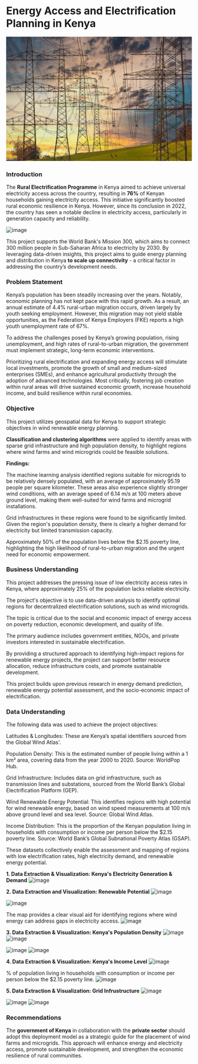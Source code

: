 # Energy Access and Electrification Planning in Kenya
![Electricity Grid](images/electricity-4666566_1280.jpg)
### Introduction

The **Rural Electrification Programme** in Kenya aimed to achieve universal electricity access across the country, resulting in **76%** of Kenyan households gaining electricity access. This initiative significantly boosted rural economic resilience in Kenya. However, since its conclusion in 2022, the country has seen a notable decline in electricity access, particularly in generation capacity and reliability.

![image](https://github.com/user-attachments/assets/953010f9-2466-4700-a767-07f338d702dc)

This project supports the World Bank's Mission 300, which aims to connect 300 million people in Sub-Saharan Africa to electricity by 2030. By leveraging data-driven insights, this project aims to guide energy planning and distribution in Kenya **to scale up connectivity** - a critical factor in addressing the country’s development needs.

### Problem Statement

Kenya’s population has been steadily increasing over the years. Notably, economic planning has not kept pace with this rapid growth.  As a result, an annual estimate of 4.4% rural-urban migration occurs, driven largely by youth seeking employment. However, this migration may not yield stable opportunities, as the Federation of Kenya Employers (FKE) reports a high youth unemployment rate of 67%.

To address the challenges posed by Kenya’s growing population, rising unemployment, and high rates of rural-to-urban migration, the government must implement strategic, long-term economic interventions. 

Prioritizing rural electrification and expanding energy access will stimulate local investments, promote the growth of small and medium-sized enterprises (SMEs), and enhance agricultural productivity through the adoption of advanced technologies. Most critically, fostering job creation within rural areas will drive sustained economic growth, increase household income, and build resilience within rural economies.


### Objective

This project utilizes geospatial data for Kenya to support strategic objectives in wind renewable energy planning.

**Classification and clustering algorithms** were applied to identify areas with sparse grid infrastructure and high population density, to highlight regions where wind farms and wind microgrids could be feasible solutions. 

**Findings:**

The machine learning analysis identified regions suitable for microgrids to be relatively densely populated, with an average of approximately 95.19 people per square kilometer. These areas also experience slightly stronger wind conditions, with an average speed of 6.14 m/s at 100 meters above ground level, making them well-suited for wind farms and microgrid installations.

Grid infrastructures in these regions were found to be significantly limited. Given the region's population density, there is clearly a higher demand for electricity but limited transmission capacity.

Approximately 50% of the population lives below the $2.15 poverty line, highlighting the high likelihood of rural-to-urban migration and the urgent need for economic empowerment.

### Business Understanding
This project addresses the pressing issue of low electricity access rates in Kenya, where approximately 25% of the population lacks reliable electricity.

The project's objective is to use data-driven analysis to identify optimal regions for decentralized electrification solutions, such as wind microgrids.

The topic is critical due to the social and economic impact of energy access on poverty reduction, economic development, and quality of life.

The primary audience includes government entities, NGOs, and private investors interested in sustainable electrification.

By providing a structured approach to identifying high-impact regions for renewable energy projects, the project can support better resource allocation, reduce infrastructure costs, and promote sustainable development.

This project builds upon previous research in energy demand prediction, renewable energy potential assessment, and the socio-economic impact of electrification.

### Data Understanding
The following data was used to achieve the project objectives:

Latitudes & Longitudes: These are Kenya’s spatial identifiers sourced from the Global Wind Atlas'.

Population Density: This is the estimated number of people living within a 1 km² area, covering data from the year 2000 to 2020. Source: WorldPop Hub.

Grid Infrastructure: Includes data on grid infrastructure, such as transmission lines and substations, sourced from the World Bank’s Global Electrification Platform (GEP).

Wind Renewable Energy Potential: This identifies regions with high potential for wind renewable energy, based on wind speed measurements at 100 m/s above ground level and sea level. Source: Global Wind Atlas.

Income Distribution: This is the proportion of the Kenyan population living in households with consumption or income per person below the $2.15 poverty line. Source: World Bank’s Global Subnational Poverty Atlas (GSAP).

These datasets collectively enable the assessment and mapping of regions with low electrification rates, high electricity demand, and renewable energy potential.

**1. Data Extraction & Visualization: Kenya's Electricity Generation & Demand**
![image](https://github.com/user-attachments/assets/868f9990-2897-4582-a46d-994cbdeeca32)

**2. Data Extraction and Visualization: Renewable Potential**
![image](https://github.com/user-attachments/assets/65687bda-52c1-4401-afad-493b503a8867)

![image](https://github.com/user-attachments/assets/4222fe30-5520-4e09-8b18-72c3479c25c3)

The map provides a clear visual aid for identifying regions where wind  energy can address gaps in electricity access.
![image](https://github.com/user-attachments/assets/d64e2c80-7350-4e70-ad47-1ded781202cb)

**3. Data Extraction & Visualization: Kenya's Population Density**
![image](https://github.com/user-attachments/assets/4b3cd2c0-0779-49b6-b16b-4ee36cdd3c9c)
![image](https://github.com/user-attachments/assets/59a33379-3a05-4e20-8ed9-6d5291bb900b)

![image](https://github.com/user-attachments/assets/efc414c2-e6f1-499c-a8bc-c41042d0e47d)
![image](https://github.com/user-attachments/assets/fd37e226-4766-4cd2-95a3-500357e7a245)


**4. Data Extraction & Visualization: Kenya's Income Level**
![image](https://github.com/user-attachments/assets/a7c1a68d-780d-4b66-aec5-1fb5d4d63da5)

% of population living in households with consumption or income per person below the $2.15 poverty line.
![image](https://github.com/user-attachments/assets/4b3e107b-14db-46e6-a44e-014dc9fcc6d9)

**5. Data Extraction & Visualization: Grid Infrustructure**
![image](https://github.com/user-attachments/assets/5d0c83f7-3051-4f7e-90bc-376b1d636f53)

![image](https://github.com/user-attachments/assets/2887e454-701f-4b34-9f15-a49d363b5c53)
![image](https://github.com/user-attachments/assets/60e5ebd1-d1da-4f88-ab10-8e5844c408a8)






### Recommendations

The **government of Kenya** in collaboration with the **private sector** should adopt this deployment model as a strategic guide for the placement of wind farms and microgrids. This approach will enhance energy and electricity access, promote sustainable development, and strengthen the economic resilience of rural communities.
